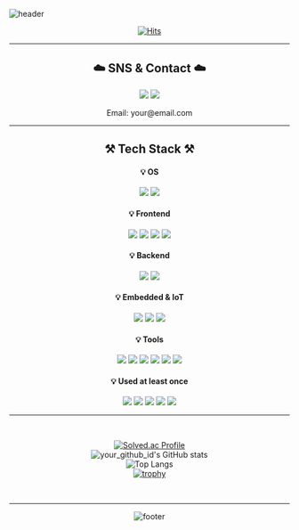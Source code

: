 <!-- 헤더: 프로필 웰컴 이미지 -->
![header](https://capsule-render.vercel.app/api?type=waving&color=78f7df&height=270&section=header&text=Hello%20World!&fontSize=70&animation=fadeIn&fontAlignY=40)

<div align="center">

<!-- 방문자수 카운터 -->
[![Hits](https://hits.seeyoufarm.com/api/count/incr/badge.svg?url=https%3A%2F%2Fgithub.com%2Fyour_github_id&count_bg=%235078D2&title_bg=%23040404&icon=github.svg&icon_color=%235078D2&title=hits&edge_flat=false)](https://github.com/your_github_id)

---

<h2>☁️ SNS & Contact ☁️</h2>

<a href="https://instagram.com/0_in_j" target="_blank"><img src="https://img.shields.io/badge/Instagram-E4405F?style=for-the-badge&logo=Instagram&logoColor=white"></a>
<a href="https://velog.io/@0_in_j/posts" target="_blank"><img src="https://img.shields.io/badge/Blog-222222?style=for-the-badge&logo=githubpages&logoColor=white"></a>
<br>
<p>Email: your@email.com</p>

---

<h2>⚒️ Tech Stack ⚒️</h2>

<h4>💡 OS</h4>
<img src="https://img.shields.io/badge/Windows-0078D4?style=for-the-badge&logo=Windows&logoColor=white">
<img src="https://img.shields.io/badge/Ubuntu-FCC624?style=for-the-badge&logo=ubuntu&logoColor=white">

<h4>💡 Frontend</h4>
<img src="https://img.shields.io/badge/React-61DAFB?style=for-the-badge&logo=react&logoColor=black">
<img src="https://img.shields.io/badge/JavaScript-F7DF1E?style=for-the-badge&logo=javascript&logoColor=black">
<img src="https://img.shields.io/badge/HTML5-E34F26?style=for-the-badge&logo=html5&logoColor=white">
<img src="https://img.shields.io/badge/CSS3-1572B6?style=for-the-badge&logo=css3&logoColor=white">

<h4>💡 Backend</h4>
<img src="https://img.shields.io/badge/FastAPI-009688?style=for-the-badge&logo=fastapi&logoColor=white">
<img src="https://img.shields.io/badge/Python-3776AB?style=for-the-badge&logo=python&logoColor=white">

<h4>💡 Embedded & IoT</h4>
<img src="https://img.shields.io/badge/Arduino-00979D?style=for-the-badge&logo=arduino&logoColor=white">
<img src="https://img.shields.io/badge/ESP32-000000?style=for-the-badge&logo=esphome&logoColor=white">
<img src="https://img.shields.io/badge/Raspberry%20Pi-A22846?style=for-the-badge&logo=raspberrypi&logoColor=white">

<h4>💡 Tools</h4>
<img src="https://img.shields.io/badge/Git-F05032?style=for-the-badge&logo=git&logoColor=white">
<img src="https://img.shields.io/badge/VSCODE-007ACC?style=for-the-badge&logo=visualstudiocode&logoColor=white">
<img src="https://img.shields.io/badge/Figma-F24E1E?style=for-the-badge&logo=figma&logoColor=white">
<img src="https://img.shields.io/badge/Notion-000000?style=for-the-badge&logo=notion&logoColor=white">
<img src="https://img.shields.io/badge/Postman-FF6C37?style=for-the-badge&logo=postman&logoColor=white">
<img src="https://img.shields.io/badge/Diagrams.net-F08705?style=for-the-badge&logo=diagramsdotnet&logoColor=white">

<h4>💡 Used at least once</h4>
<img src="https://img.shields.io/badge/C-A8B9CC?style=for-the-badge&logo=C&logoColor=white">
<img src="https://img.shields.io/badge/C++-00599C?style=for-the-badge&logo=cplusplus&logoColor=white">
<img src="https://img.shields.io/badge/Flask-000000?style=for-the-badge&logo=flask&logoColor=white">
<img src="https://img.shields.io/badge/Java-007396?style=for-the-badge&logo=java&logoColor=white">
<img src="https://img.shields.io/badge/MySQL-4479A1?style=for-the-badge&logo=mysql&logoColor=white">

---

<br>

[![Solved.ac Profile](http://mazassumnida.wtf/api/generate_badge?boj=your_solvedac_id)](https://solved.ac/your_solvedac_id)
<br>
![your_github_id's GitHub stats](https://github-readme-stats.vercel.app/api?username=your_github_id&show_icons=true&theme=tokyonight)
<br>
![Top Langs](https://github-readme-stats.vercel.app/api/top-langs/?username=your_github_id&layout=compact&theme=tokyonight)
<br>
[![trophy](https://github-profile-trophy.vercel.app/?username=your_github_id&theme=tokyonight)](https://github.com/ryo-ma/github-profile-trophy)

<br>

---

<!-- 푸터: 굿바이 이미지 -->
![footer](https://capsule-render.vercel.app/api?type=wave&color=658caf&height=140&section=footer&text=Have%20a%20Nice%20Day!&fontSize=60)

</div>
